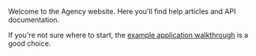 Welcome to the Agency website. Here you'll find help articles and API
documentation.

If you're not sure where to start, the [example application
walkthrough](/articles/walkthrough) is a good choice.
